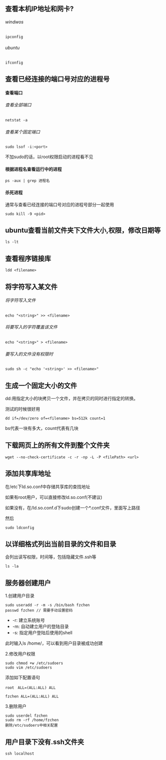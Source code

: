 ## 查看本机IP地址和网卡?
###### windwos
```
ipconfig
```
###### ubuntu
```
ifconfig
```
## 查看已经连接的端口号对应的进程号

#### 查看端口

###### 查看全部端口
```shell
netstat -a
```
###### 查看某个固定端口
```shell
sudo lsof -i:<port>
```
不加sudo的话，以root权限启动的进程看不见

#### 根据进程名查看运行中的进程

```
ps -aux | grep 进程名
```

#### 杀死进程

通常与查看已经连接的端口号对应的进程号部分一起使用
```shell
sudo kill -9 <pid>
```
## ubuntu查看当前文件夹下文件大小,权限，修改日期等
```shell
ls -lt
```
## 查看程序链接库
```shell
ldd <filename>
```
## 将字符写入某文件
###### 将字符写入文件
```shell
echo "<string>" >> <filename>
```
###### 将要写入的字符覆盖该文件
```shell
echo "<string>" > <filename>
```
###### 要写入的文件没有权限时
```shell
sudo sh -c "echo '<string>' >> <filename>"
```
## 生成一个固定大小的文件
dd:用指定大小的块拷贝一个文件，并在拷贝的同时进行指定的转换。

测试的时候很好用

```shell
dd if=/dev/zero of=<filename> bs=512k count=1
```
bs代表一块有多大，count代表有几块

## 下载网页上的所有文件到整个文件夹

```
wget --no-check-certificate -c -r -np -L -P <filePath> <url>
```

## 添加共享库地址

在/etc下ld.so.conf中存储共享库的查找地址

如果有root用户，可以直接修改ld.so.conf(不建议)

如果没有，在/ld.so.conf.d下sudo创建一个*.conf文件，里面写上路径

然后

```
sudo ldconfig
```

## 以详细格式列出当前目录的文件和目录

会列出读写权限，时间等，包括隐藏文件.ssh等

```
ls -la
```

## 服务器创建用户

1.创建用户目录

```
sudo useradd -r -m -s /bin/bash fzchen
passwd fzchen // 需要手动设置密码
```

- -r: 建立系统账号
- -m: 自动建立用户的登陆目录
- -s: 指定用户登陆后使用的shell

此时输入ls /home/，可以看到用户目录被成功创建

2.修改用户权限

```
sudo chmod +w /etc/sudoers
sudo vim /etc/sudoers
```

添加如下配置语句

```
root　ALL=(ALL:ALL) ALL

fzchen ALL=(ALL:ALL) ALL
```

3.删除用户

```
sudo userdel fzchen
sudo rm -rf /home/fzchen
删除/etc/sudoers中相关配置
```

## 用户目录下没有.ssh文件夹

```
ssh localhost
```

